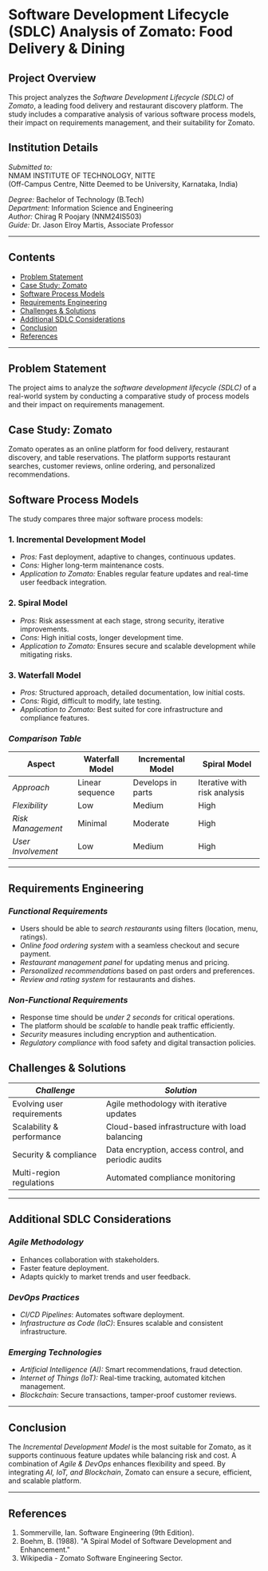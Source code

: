 # Software Development Lifecycle (SDLC) Analysis of Zomato: Food Delivery & Dining

## Project Overview
This project analyzes the *Software Development Lifecycle (SDLC)* of *Zomato*, a leading food delivery and restaurant discovery platform. The study includes a comparative analysis of various software process models, their impact on requirements management, and their suitability for Zomato.

## Institution Details
*Submitted to:*  
NMAM INSTITUTE OF TECHNOLOGY, NITTE  
(Off-Campus Centre, Nitte Deemed to be University, Karnataka, India)  

*Degree:* Bachelor of Technology (B.Tech)  
*Department:* Information Science and Engineering  
*Author:* Chirag R Poojary (NNM24IS503)  
*Guide:* Dr. Jason Elroy Martis, Associate Professor  

---

## Contents
- [Problem Statement](#problem-statement)
- [Case Study: Zomato](#case-study-zomato)
- [Software Process Models](#software-process-models)
- [Requirements Engineering](#requirements-engineering)
- [Challenges & Solutions](#challenges--solutions)
- [Additional SDLC Considerations](#additional-sdlc-considerations)
- [Conclusion](#conclusion)
- [References](#references)

---

## Problem Statement
The project aims to analyze the *software development lifecycle (SDLC)* of a real-world system by conducting a comparative study of process models and their impact on requirements management.

## Case Study: Zomato
Zomato operates as an online platform for food delivery, restaurant discovery, and table reservations. The platform supports restaurant searches, customer reviews, online ordering, and personalized recommendations.

## Software Process Models
The study compares three major software process models:

### 1. Incremental Development Model
- *Pros:* Fast deployment, adaptive to changes, continuous updates.  
- *Cons:* Higher long-term maintenance costs.  
- *Application to Zomato:* Enables regular feature updates and real-time user feedback integration.

### 2. Spiral Model
- *Pros:* Risk assessment at each stage, strong security, iterative improvements.  
- *Cons:* High initial costs, longer development time.  
- *Application to Zomato:* Ensures secure and scalable development while mitigating risks.

### 3. Waterfall Model
- *Pros:* Structured approach, detailed documentation, low initial costs.  
- *Cons:* Rigid, difficult to modify, late testing.  
- *Application to Zomato:* Best suited for core infrastructure and compliance features.

### *Comparison Table*
| Aspect             | Waterfall Model  | Incremental Model | Spiral Model  |
|--------------------|----------------|------------------|--------------|
| *Approach*       | Linear sequence | Develops in parts | Iterative with risk analysis |
| *Flexibility*    | Low             | Medium           | High         |
| *Risk Management* | Minimal        | Moderate        | High         |
| *User Involvement* | Low           | Medium         | High         |

---

## Requirements Engineering
### *Functional Requirements*
- Users should be able to *search restaurants* using filters (location, menu, ratings).
- *Online food ordering system* with a seamless checkout and secure payment.
- *Restaurant management panel* for updating menus and pricing.
- *Personalized recommendations* based on past orders and preferences.
- *Review and rating system* for restaurants and dishes.

### *Non-Functional Requirements*
- Response time should be *under 2 seconds* for critical operations.
- The platform should be *scalable* to handle peak traffic efficiently.
- *Security* measures including encryption and authentication.
- *Regulatory compliance* with food safety and digital transaction policies.

## Challenges & Solutions
| *Challenge* | *Solution* |
|--------------|-------------|
| Evolving user requirements | Agile methodology with iterative updates |
| Scalability & performance | Cloud-based infrastructure with load balancing |
| Security & compliance | Data encryption, access control, and periodic audits |
| Multi-region regulations | Automated compliance monitoring |

---

## Additional SDLC Considerations
### *Agile Methodology*
- Enhances collaboration with stakeholders.
- Faster feature deployment.
- Adapts quickly to market trends and user feedback.

### *DevOps Practices*
- *CI/CD Pipelines*: Automates software deployment.
- *Infrastructure as Code (IaC)*: Ensures scalable and consistent infrastructure.

### *Emerging Technologies*
- *Artificial Intelligence (AI):* Smart recommendations, fraud detection.
- *Internet of Things (IoT):* Real-time tracking, automated kitchen management.
- *Blockchain:* Secure transactions, tamper-proof customer reviews.

---

## Conclusion
The *Incremental Development Model* is the most suitable for Zomato, as it supports continuous feature updates while balancing risk and cost. A combination of *Agile & DevOps* enhances flexibility and speed. By integrating *AI, IoT, and Blockchain*, Zomato can ensure a secure, efficient, and scalable platform.

---

## References
1. Sommerville, Ian. Software Engineering (9th Edition).  
2. Boehm, B. (1988). "A Spiral Model of Software Development and Enhancement."  
3. Wikipedia - Zomato Software Engineering Sector.
